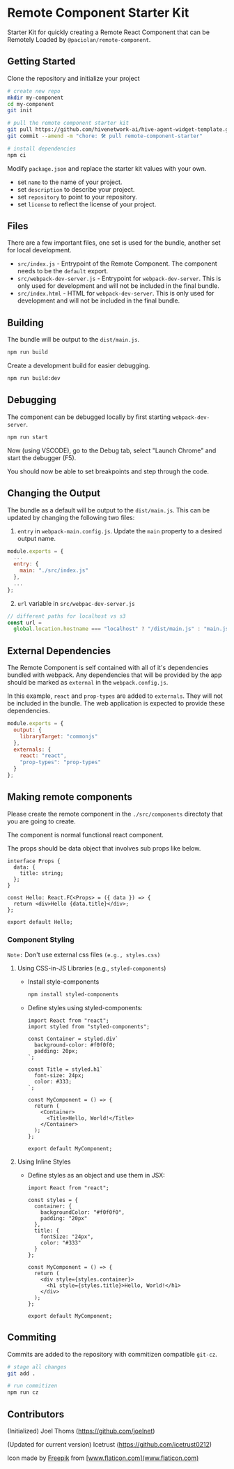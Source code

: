 # Remote Component Starter Kit

Starter Kit for quickly creating a Remote React Component that can be Remotely Loaded by `@paciolan/remote-component`.

## Getting Started

Clone the repository and initialize your project

```bash
# create new repo
mkdir my-component
cd my-component
git init

# pull the remote component starter kit
git pull https://github.com/hivenetwork-ai/hive-agent-widget-template.git --depth=1
git commit --amend -m "chore: 🛠️ pull remote-component-starter"

# install dependencies
npm ci
```

Modify `package.json` and replace the starter kit values with your own.

- set `name` to the name of your project.
- set `description` to describe your project.
- set `repository` to point to your repository.
- set `license` to reflect the license of your project.

## Files

There are a few important files, one set is used for the bundle, another set for local development.

- `src/index.js` - Entrypoint of the Remote Component. The component needs to be the `default` export.
- `src/webpack-dev-server.js` - Entrypoint for `webpack-dev-server`. This is only used for development and will not be included in the final bundle.
- `src/index.html` - HTML for `webpack-dev-server`. This is only used for development and will not be included in the final bundle.

## Building

The bundle will be output to the `dist/main.js`.

```bash
npm run build
```

Create a development build for easier debugging.

```bash
npm run build:dev
```

## Debugging

The component can be debugged locally by first starting `webpack-dev-server`.

```bash
npm run start
```

Now (using VSCODE), go to the Debug tab, select "Launch Chrome" and start the debugger (F5).

You should now be able to set breakpoints and step through the code.

## Changing the Output

The bundle as a default will be output to the `dist/main.js`. This can be updated by changing the following two files:

1. `entry` in `webpack-main.config.js`. Update the `main` property to a desired output name.

```javascript
module.exports = {
  ...
  entry: {
    main: "./src/index.js"
  },
  ...
};
```

2.  `url` variable in `src/webpac-dev-server.js`

```javascript
// different paths for localhost vs s3
const url =
  global.location.hostname === "localhost" ? "/dist/main.js" : "main.js";
```

## External Dependencies

The Remote Component is self contained with all of it's dependencies bundled with webpack. Any dependencies that will be provided by the app should be marked as `external` in the `webpack.config.js`.

In this example, `react` and `prop-types` are added to `externals`. They will not be included in the bundle. The web application is expected to provide these dependencies.

```javascript
module.exports = {
  output: {
    libraryTarget: "commonjs"
  },
  externals: {
    react: "react",
    "prop-types": "prop-types"
  }
};
```

## Making remote components

Please create the remote component in the `./src/components` directoty that you are going to create.

The component is normal functional react component.

The props should be data object that involves sub props like below.

```tsx
interface Props {
  data: {
    title: string;
  };
}

const Hello: React.FC<Props> = ({ data }) => {
  return <div>Hello {data.title}</div>;
};

export default Hello;
```

### Component Styling

`Note:` Don't use external css files `(e.g., styles.css)`

1. Using CSS-in-JS Libraries (e.g., `styled-components`)

   - Install style-components
     ```bash
     npm install styled-components
     ```
   - Define styles using styled-components:

     ```tsx
     import React from "react";
     import styled from "styled-components";

     const Container = styled.div`
       background-color: #f0f0f0;
       padding: 20px;
     `;

     const Title = styled.h1`
       font-size: 24px;
       color: #333;
     `;

     const MyComponent = () => {
       return (
         <Container>
           <Title>Hello, World!</Title>
         </Container>
       );
     };

     export default MyComponent;
     ```

2. Using Inline Styles

   - Define styles as an object and use them in JSX:

     ```tsx
     import React from "react";

     const styles = {
       container: {
         backgroundColor: "#f0f0f0",
         padding: "20px"
       },
       title: {
         fontSize: "24px",
         color: "#333"
       }
     };

     const MyComponent = () => {
       return (
         <div style={styles.container}>
           <h1 style={styles.title}>Hello, World!</h1>
         </div>
       );
     };

     export default MyComponent;
     ```

## Commiting

Commits are added to the repository with commitizen compatible `git-cz`.

```bash
# stage all changes
git add .

# run commitizen
npm run cz
```

## Contributors

(Initialized) Joel Thoms (https://github.com/joelnet)

(Updated for current version) Icetrust (https://github.com/icetrust0212)

Icon made by [Freepik](https://www.flaticon.com/authors/freepik) from [www.flaticon.com](www.flaticon.com)
